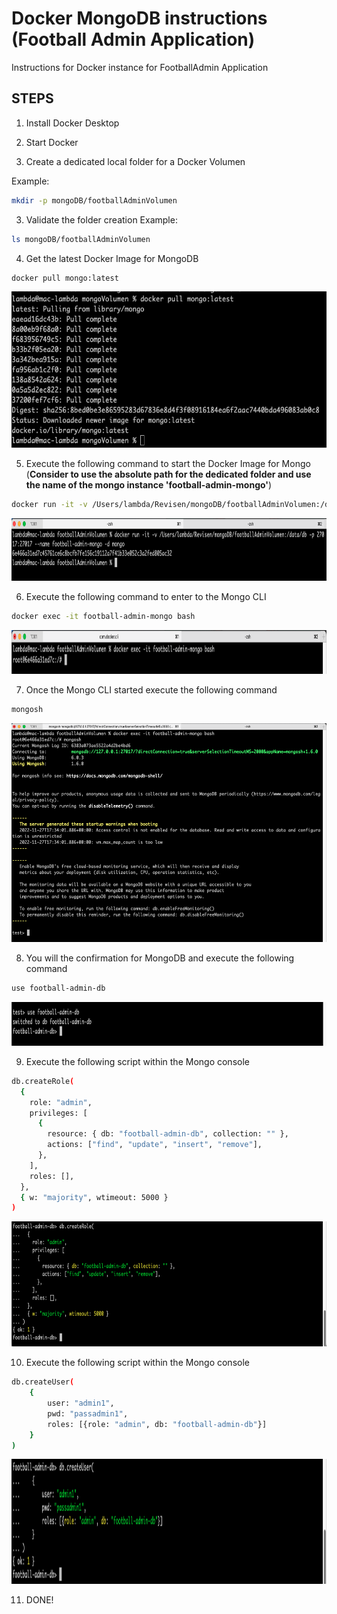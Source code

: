 # Docker MongoDB instructions (Football Admin Application)

Instructions for Docker instance for FootballAdmin Application

## STEPS

1. Install Docker Desktop

2. Start Docker

3. Create a dedicated local folder for a Docker Volumen

Example:
```sh
mkdir -p mongoDB/footballAdminVolumen
```

3. Validate the folder creation
Example:
```sh
ls mongoDB/footballAdminVolumen
```

4. Get the latest Docker Image for MongoDB
```sh
docker pull mongo:latest
```
<img src="https://github.com/georgeous497git/dockerMongoFootballAdmin/blob/develop/images/4-mongoPull.png" width="600" height="250">


5. Execute the following command to start the Docker Image for Mongo (**Consider to use the absolute path for the dedicated folder and use the name of the mongo instance 'football-admin-mongo'**)
```sh
docker run -it -v /Users/lambda/Revisen/mongoDB/footballAdminVolumen:/data/db -p 27017:27017 --name football-admin-mongo -d mongo
```
<img src="https://github.com/georgeous497git/dockerMongoFootballAdmin/blob/develop/images/5-CreateMongoVolumen.png" width="600" height="100">


6. Execute the following command to enter to the Mongo CLI
```sh
docker exec -it football-admin-mongo bash
```
<img src="https://github.com/georgeous497git/dockerMongoFootballAdmin/blob/develop/images/6-mongoBash.png" width="600" height="70">


7. Once the Mongo CLI started execute the following command
```sh
mongosh
```
<img src="https://github.com/georgeous497git/dockerMongoFootballAdmin/blob/develop/images/7-sheelMongoFull.png" width="600" height="350">


8. You will the confirmation for MongoDB and execute the following command
```sh
use football-admin-db
```
<img src="https://github.com/georgeous497git/dockerMongoFootballAdmin/blob/develop/images/8-useMongo.png" width="600" height="70">

9. Execute the following script within the Mongo console
```sh
db.createRole(
  {
    role: "admin",
    privileges: [
      {
        resource: { db: "football-admin-db", collection: "" },
        actions: ["find", "update", "insert", "remove"],
      },
    ],
    roles: [],
  },
  { w: "majority", wtimeout: 5000 }
)
```
<img src="https://github.com/georgeous497git/dockerMongoFootballAdmin/blob/develop/images/9-createRole.png" width="600" height="200">

10. Execute the following script within the Mongo console
```sh
db.createUser(
    {
        user: "admin1",
        pwd: "passadmin1",
        roles: [{role: "admin", db: "football-admin-db"}]
    }
)
```
<img src="https://github.com/georgeous497git/dockerMongoFootballAdmin/blob/develop/images/10-createUser.png" width="600" height="200">

11. DONE!
